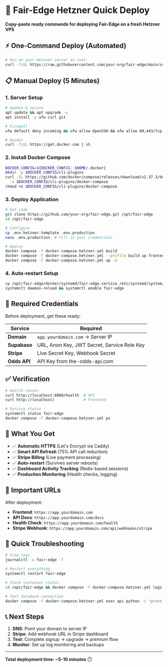# 🚀 Fair-Edge Hetzner Quick Deploy

**Copy-paste ready commands for deploying Fair-Edge on a fresh Hetzner VPS**

## ⚡ One-Command Deploy (Automated)

```bash
# Run on your Hetzner server as root:
curl -fsSL https://raw.githubusercontent.com/your-org/fair-edge/main/scripts/deploy-hetzner.sh | bash
```

## 📋 Manual Deploy (5 Minutes)

### 1. Server Setup
```bash
# Update & secure
apt update && apt upgrade -y
apt install -y ufw curl git

# Firewall
ufw default deny incoming && ufw allow OpenSSH && ufw allow 80,443/tcp && ufw enable

# Docker
curl -fsSL https://get.docker.com | sh
```

### 2. Install Docker Compose
```bash
DOCKER_CONFIG=${DOCKER_CONFIG:-$HOME/.docker}
mkdir -p $DOCKER_CONFIG/cli-plugins
curl -SL https://github.com/docker/compose/releases/download/v2.37.3/docker-compose-linux-x86_64 \
  -o $DOCKER_CONFIG/cli-plugins/docker-compose
chmod +x $DOCKER_CONFIG/cli-plugins/docker-compose
```

### 3. Deploy Application
```bash
# Get code
git clone https://github.com/your-org/fair-edge.git /opt/fair-edge
cd /opt/fair-edge

# Configure
cp .env.hetzner.template .env.production
nano .env.production  # Fill in your credentials

# Deploy
docker compose -f docker-compose.hetzner.yml build
docker compose -f docker-compose.hetzner.yml --profile build up frontend
docker compose -f docker-compose.hetzner.yml up -d
```

### 4. Auto-restart Setup
```bash
cp /opt/fair-edge/docker/systemd/fair-edge.service /etc/systemd/system/
systemctl daemon-reload && systemctl enable fair-edge
```

## 🔧 Required Credentials

Before deployment, get these ready:

| Service | Required |
|---------|----------|
| **Domain** | `app.yourdomain.com` → Server IP |
| **Supabase** | URL, Anon Key, JWT Secret, Service Role Key |
| **Stripe** | Live Secret Key, Webhook Secret |
| **Odds API** | API Key from the-odds-api.com |

## ✅ Verification

```bash
# Health checks
curl http://localhost:8000/health  # API
curl http://localhost/             # Frontend

# Service status
systemctl status fair-edge
docker compose -f docker-compose.hetzner.yml ps
```

## 🎯 What You Get

- ✅ **Automatic HTTPS** (Let's Encrypt via Caddy)
- ✅ **Smart API Refresh** (75% API call reduction)
- ✅ **Stripe Billing** (Live payment processing)
- ✅ **Auto-restart** (Survives server reboots)
- ✅ **Dashboard Activity Tracking** (Redis-based sessions)
- ✅ **Production Monitoring** (Health checks, logging)

## 🔗 Important URLs

After deployment:
- **Frontend**: `https://app.yourdomain.com`
- **API Docs**: `https://app.yourdomain.com/docs`
- **Health Check**: `https://app.yourdomain.com/health`
- **Stripe Webhook**: `https://app.yourdomain.com/api/webhooks/stripe`

## 🚨 Quick Troubleshooting

```bash
# View logs
journalctl -u fair-edge -f

# Restart everything
systemctl restart fair-edge

# Check container status
cd /opt/fair-edge && docker compose -f docker-compose.hetzner.yml logs -f

# Test database connection
docker compose -f docker-compose.hetzner.yml exec api python -c "print('DB test OK')"
```

## 📞 Next Steps

1. **DNS**: Point your domain to server IP
2. **Stripe**: Add webhook URL in Stripe dashboard
3. **Test**: Complete signup → upgrade → premium flow
4. **Monitor**: Set up log monitoring and backups

---
**Total deployment time: ~5-10 minutes** ⏱️